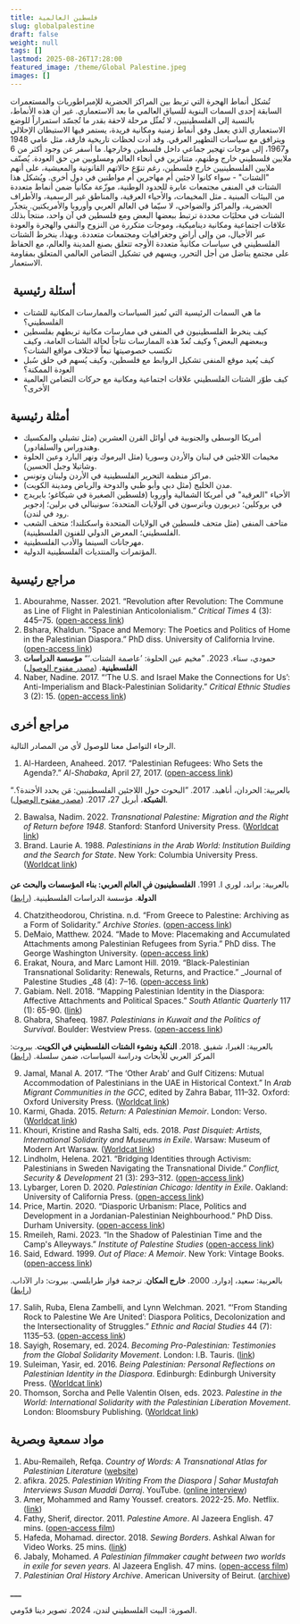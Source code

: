 ```yaml
---
title: فلسطين العالمية
slug: globalpalestine
draft: false
weight: null
tags: []
lastmod: 2025-08-26T17:28:00
featured_image: /theme/Global Palestine.jpeg
images: []
---
```

تُشكل أنماط الهجرة التي تربط بين المراكز الحضرية للإمبراطوريات والمستعمرات السابقة إحدى السمات البنوية للسياق العالمي ما بعد الاستعماري. غير أن هذه الأنماط، بالنسبة إلى الفلسطينيين، لا تُمثّل مرحلة لاحقة بقدر ما تُجسّد استمراراً للوضع الاستعماري الذي يعمل وفق أنماط زمنية ومكانية فريدة، يستمر فيها الاستيطان الإحلالي ويترافق مع سياسات التطهير العرقي. وقد أدت لحظات تاريخية فارقة، مثل عامي 1948 و1967، إلى موجات تهجير جماعي داخل فلسطين وخارجها. ما أسفر عن وجود أكثر من 6 ملايين فلسطيني خارج وطنهم، متناثرين في أنحاء العالم ومسلوبين من حق العودة. يُصنّف ملايين الفلسطينيين خارج فلسطين، رغم تنوّع حالاتهم القانونية والمعيشية، على أنهم "الشتات" - سواء كانوا لاجئين أم مهاجرين أم مواطنين في دول أخرى. ويُشكل هذا الشتات في المنفى مجتمعات عابرة للحدود الوطنية، موزّعة مكانياً ضمن أنماط متعددة من البيئات المبنية ـ مثل المخيمات، والأحياء العرقية، والمناطق غير الرسمية، والأطراف الحضرية، والمراكز والضواحي، لا سيّما في العالم العربي وأوروبا والأمريكتين. يتجذّر الشتات في محليَات محددة ترتبط ببعضها البعض ومع فلسطين في آن واحد، منتجاً بذلك علاقات اجتماعية ومكانية ديناميكية، وموجات متكررة من النزوح والنفي والهجرة والعودة عبر الأجيال، من وإلى أراضٍ وجغرافيات ومجتمعات متعددة. وبهذا، ينخرط الشتات الفلسطيني في سياسات مكانية متعددة الأوجه تتعلق بصنع المدينة والعالم، مع الحفاظ على مجتمع يناضل من أجل التحرر، ويسهم في تشكيل التضامن العالمي المتعلق بمقاومة الاستعمار.

##  **أسئلة رئيسية**

- ما هي السمات الرئيسية التي تُميز السياسات والممارسات المكانية للشتات الفلسطيني؟ 
- كيف ينخرط الفلسطينيون في المنفى في ممارسات مكانية تربطهم بفلسطين وببعضهم البعض؟ وكيف تُعدّ هذه الممارسات نتاجاً لحالة الشتات العامة، وكيف تكتسب خصوصيتها تبعاً لاختلاف مواقع الشتات؟
- كيف يُعيد موقع المنفى تشكيل الروابط مع فلسطين، وكيف يُسهم في خلق سُبل العودة الممكنة؟
- كيف طوّر الشتات الفلسطيني علاقات اجتماعية ومكانية مع حركات التضامن العالمية الأخرى؟

## **أمثلة رئيسية**

- أمريكا الوسطى والجنوبية في أوائل القرن العشرين (مثل تشيلي والمكسيك وهندوراس والسلفادور).
- مخيمات اللاجئين في لبنان والأردن وسوريا (مثل اليرموك ونهر البارد وعين الحلوة وشاتيلا وجبل الحسين).
- مراكز منظمة التحرير الفلسطينية في الأردن ولبنان وتونس.
- مدن الخليج (مثل دبي وأبو ظبي والدوحة والرياض ومدينة الكويت).
- الأحياء "العرقية" في أمريكا الشمالية وأوروبا (فلسطين الصغيرة في شيكاغو؛ بايريدج في بروكلين؛ ديربورن وباترسون في الولايات المتحدة؛ سونينالي في برلين؛ إدجوير رود في لندن).
- متاحف المنفى (مثل متحف فلسطين في الولايات المتحدة واسكتلندا؛ متحف الشعب الفلسطيني؛ المعرض الدولي للفنون الفلسطينية).
- مهرجانات السينما والأدب الفلسطينية.
- المؤتمرات والمنتديات الفلسطينية الدولية.

## **مراجع رئيسية**

1. Abourahme, Nasser. 2021. “Revolution after Revolution: The Commune as Line of Flight in Palestinian Anticolonialism.” _Critical Times_ 4 (3): 445–75. ([open-access link](https://read.dukeupress.edu/critical-times/article/4/3/445/173562/Revolution-after-RevolutionThe-Commune-as-Line-of))
2. Bshara, Khaldun. “Space and Memory: The Poetics and Politics of Home in the Palestinian Diaspora.” PhD diss. University of California Irvine. ([open-access link](https://www.proquest.com/docview/1024425320?pq-origsite=gscholar&fromopenview=true&sourcetype=Dissertations%20&%20Theses))
3. حمودي، سناء. 2023. ”مخيم عين الحلوة: ’عاصمة الشتات.‘“ **مؤسسة الدراسات الفلسطينية**. ([مصدر مفتوح الوصول](https://www.palestine-studies.org/ar/node/236037))  
4. Naber, Nadine. 2017. “‘The U.S. and Israel Make the Connections for Us’: Anti-Imperialism and Black-Palestinian Solidarity.” _Critical Ethnic Studies_ 3 (2): 15. ([open-access link](https://www.jstor.org/stable/pdf/10.5749/jcritethnstud.3.2.0015.pdf?refreqid=fastly-default%3Aaed1bea91e2fe1db14f7ed499ea6d134&ab_segments=&initiator=&acceptTC=1))

## **مراجع أخرى**

الرجاء التواصل معنا للوصول لأي من المصادر التالية.

1. Al-Hardeen, Anaheed. 2017. “Palestinian Refugees: Who Sets the Agenda?.” _Al-Shabaka_, April 27, 2017. ([open-access link](https://al-shabaka.org/commentaries/researching-palestinian-refugees-who-sets-the-agenda))

بالعربية: الحردان، أناهيد. 2017. ”البحوث حول اللاجئين الفلسطينيين: مَن يحدد الأجندة؟.“ **الشبكة**، أبريل 27، 2017. ([مصدر مفتوح الوصول](https://al-shabaka.org/commentaries/%D8%A7%D9%84%D8%A8%D8%AD%D9%88%D8%AB-%D8%AD%D9%88%D9%84-%D8%A7%D9%84%D9%84%D8%A7%D8%AC%D8%A6%D9%8A%D9%86-%D8%A7%D9%84%D9%81%D9%84%D8%B3%D8%B7%D9%8A%D9%86%D9%8A%D9%8A%D9%86-%D9%85%D9%86-%D9%8A%D8%AD%D8%AF%D8%AF-%D8%A7%D9%84%D8%A3%D8%AC%D9%86%D8%AF%D8%A9/)).

2. Bawalsa, Nadim. 2022. _Transnational Palestine: Migration and the Right of Return before 1948_. Stanford: Stanford University Press. ([Worldcat link](https://search.worldcat.org/title/1295617210))
3. Brand. Laurie A. 1988. _Palestinians in the Arab World: Institution Building and the Search for State_. New York: Columbia University Press. ([Worldcat link](https://search.worldcat.org/title/17619137))

بالعربية: براند، لوري ا. 1991. **اﻟﻔﻠﺴﻄﻴﻨﻴﻮن ﰲ اﻟﻌﺎﱂ اﻟﻌﺮﺑﻲ: ﺑﻨﺎء اﳌﺆﺳﺴﺎت واﻟﺒﺤﺚ ﻋﻦ اﻟﺪوﻟﺔ**. مؤسسة الدراسات الفلسطينية. ([رابط](https://www.palestine-studies.org/en/node/1648096)) 

4. Chatzitheodorou, Christina. n.d. “From Greece to Palestine: Archiving as a Form of Solidarity.” _Archive Stories_. ([open-access link](https://archive-stories.com/From-Greece-to-Palestine))
5. DeMaio, Matthew. 2024. “Made to Move: Placemaking and Accumulated Attachments among Palestinian Refugees from Syria.” PhD diss. The George Washington University. ([open-access link](https://scholarspace.library.gwu.edu/downloads/bc386k045?disposition=inline&locale=en))
6. Erakat, Noura, and Marc Lamont Hill. 2019. “Black-Palestinian Transnational Solidarity: Renewals, Returns, and Practice.” _Journal of Palestine Studies _48 (4): 7–16. ([open-access link](https://www.palestine-studies.org/sites/default/files/attachments/jps-articles/JPS192_02_Erakat_Hill.pdf))
7. Gabiam. Nell. 2018. “Mapping Palestinian Identity in the Diaspora: Affective Attachments and Political Spaces.” _South Atlantic Quarterly_ 117 (1): 65-90. ([link](https://read.dukeupress.edu/south-atlantic-quarterly/article-abstract/117/1/65/133452/Mapping-Palestinian-Identity-in-the?redirectedFrom=fulltext))
8. Ghabra, Shafeeq. 1987. _Palestinians in Kuwait and the Politics of Survival_. Boulder: Westview Press. ([open-access link](https://archive.org/details/palestiniansinku0000ghab/page/n3/mode/2up))

بالعربية: الغبرا، شفيق .2018. **النكبة ونشوء الشتات الفلسطيني في الكويت**. بيروت: المركز العربي للأبحاث ودراسة السياسات، ضمن سلسلة. ([رابط](https://bookstore.dohainstitute.org/p-1454.aspx)) 

9. Jamal, Manal A. 2017. “The ‘Other Arab’ and Gulf Citizens: Mutual Accommodation of Palestinians in the UAE in Historical Context.” In _Arab Migrant Communities in the GCC_, edited by Zahra Babar, 111–32. Oxford: Oxford University Press. ([Worldcat link](https://search.worldcat.org/title/1004636961))
10. Karmi, Ghada. 2015. _Return: A Palestinian Memoir_. London: Verso. ([Worldcat link](https://search.worldcat.org/title/886745822))
11. Khouri, Kristine and Rasha Salti, eds. 2018. _Past Disquiet: Artists, International Solidarity and Museums in Exile_. Warsaw: Museum of Modern Art Warsaw. ([Worldcat link](https://search.worldcat.org/title/1103320393))
12. Lindholm, Helena. 2021. “Bridging Identities through Activism: Palestinians in Sweden Navigating the Transnational Divide.” _Conflict, Security & Development_ 21 (3): 293–312. ([open-access link](https://www.tandfonline.com/doi/full/10.1080/14678802.2021.1933033#abstract)) 
13. Lybarger, Loren D. 2020. _Palestinian Chicago: Identity in Exile_. Oakland: University of California Press. ([open-access link](https://library.oapen.org/bitstream/handle/20.500.12657/41255/palestinian-chicago.pdf?sequence=1&isAllowed=y))
14. Price, Martin. 2020. “Diasporic Urbanism: Place, Politics and Development in a Jordanian-Palestinian Neighbourhood.” PhD Diss. Durham University. ([open-access link](https://etheses.dur.ac.uk/13550/1/PhD_Thesis_Revised_Apr_2020.pdf))
15. Rmeileh, Rami. 2023. “In the Shadow of Palestinian Time and the Camp's Alleyways.” _Institute of Palestine Studies_ ([open-access link](https://www.palestine-studies.org/en/node/1654113))
16. Said, Edward. 1999. _Out of Place: A Memoir_. New York: Vintage Books. ([open-access link](https://yplus.ps/wp-content/uploads/2021/01/Said-Edward-Out-of-Place-A-Memoir-1.pdf))

بالعربية: سعيد، إدوارد. 2000. **خارج المكان**. ترجمة فواز طرابلسي. بيروت: دار الآداب. ([رابط](https://www.thebookhome.com/product/index/14785/%D8%AE%D8%A7%D8%B1%D8%AC-%D8%A7%D9%84%D9%85%D9%83%D8%A7%D9%86))  

17. Salih, Ruba, Elena Zambelli, and Lynn Welchman. 2021. “‘From Standing Rock to Palestine We Are United’: Diaspora Politics, Decolonization and the Intersectionality of Struggles.” _Ethnic and Racial Studies_ 44 (7): 1135–53. ([open-access link](https://soas-repository.worktribe.com/OutputFile/396998))
18. Sayigh, Rosemary, ed. 2024. _Becoming Pro-Palestinian: Testimonies from the Global Solidarity Movement_. London: I.B. Tauris. ([link](https://www.bloomsbury.com/uk/becoming-propalestinian-9780755692088/))
19. Suleiman, Yasir, ed. 2016. _Being Palestinian: Personal Reflections on Palestinian Identity in the Diaspora_. Edinburgh: Edinburgh University Press. ([Worldcat link](https://search.worldcat.org/title/1302165442)) 
20. Thomson, Sorcha and Pelle Valentin Olsen, eds. 2023. _Palestine in the World: International Solidarity with the Palestinian Liberation Movement_. London: Bloomsbury Publishing. ([Worldcat link](https://search.worldcat.org/title/1400013387))

## **مواد سمعية وبصرية**

1. Abu-Remaileh, Refqa. _Country of Words: A Transnational Atlas for Palestinian Literature_ ([website](https://countryofwords.org/))
2. afikra. 2025. _Palestinian Writing From the Diaspora | Sahar Mustafah Interviews Susan Muaddi Darraj_. YouTube. ([online interview](https://youtu.be/EjB0CnNifS0?si=3SDvH0q4n2rkPOru))
3. Amer, Mohammed and Ramy Youssef. creators. 2022-25. _Mo_. Netflix. ([link](https://www.netflix.com/gb/title/81134264))
4. Fathy, Sherif, director. 2011. _Palestine Amore_. Al Jazeera English. 47 mins. ([open-access film](https://www.youtube.com/watch?v=sXDngNEqdnA))
5. Hafeda, Mohamad. director. 2018. _Sewing Borders_. Ashkal Alwan for Video Works. 25 mins. ([link](https://www.mohamadhafeda.com/sewing-borders))
6. Jabaly, Mohamed. _A Palestinian filmmaker caught between two worlds in exile for seven years._ Al Jazeera English. 47 mins. ([open-access film](https://youtu.be/4r_xPTTV2ZQ?si=M5QR3fSmYjrI6BYd)) 
7. _Palestinian Oral History Archive_. American University of Beirut. ([archive](https://libraries.aub.edu.lb/poha/?_gl=1*1cygt9i*_ga*NzEzNTE2ODgxLjE3MzUzOTY2OTE.*_ga_5G09CXDJQ3*czE3NDkxMjMwODQkbzIkZzAkdDE3NDkxMjMwODQkajYwJGwwJGgw&_ga=2.152894137.1492981738.1749123085-713516881.1735396691))

**___**

الصورة: البيت الفلسطيني لندن، 2024. تصوير دينا قدّومي.
